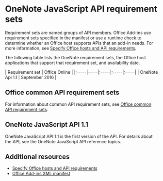 # OneNote JavaScript API requirement sets

Requirement sets are named groups of API members. Office Add-ins use requirement sets specified in the manifest or use a runtime check to determine whether an Office host supports APIs that an add-in needs. For more information, see [Specify Office hosts and API requirements](../docs/overview/specify-office-hosts-and-api-requirements.md).

The following table lists the OneNote requirement sets, the Office host applications that support that requirement set, and availability date.

|  Requirement set  |  Office Online  | 
|:-----|-----|:-----|:-----|:-----|
| OneNote Api 1.1  | September 2016 |  

## Office common API requirement sets
For information about common API requirement sets, see [Office common API requirement sets](office-add-in-requirement-sets.md).

## OneNote JavaScript API 1.1 
OneNote JavaScript API 1.1 is the first version of the API. For details about the API, see the OneNote JavaScript API reference topics.

## Additional resources

- [Specify Office hosts and API requirements](../docs/overview/specify-office-hosts-and-api-requirements.md)
- [Office Add-ins XML manifest](https://dev.office.com/docs/add-ins/overview/add-in-manifests)
